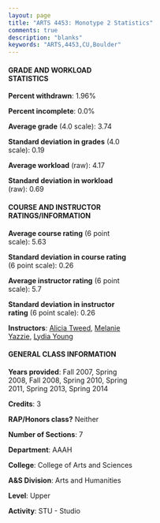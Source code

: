 ```yaml
---
layout: page
title: "ARTS 4453: Monotype 2 Statistics"
comments: true
description: "blanks"
keywords: "ARTS,4453,CU,Boulder"
---
```

<head>
<script src="https://ajax.googleapis.com/ajax/libs/jquery/2.1.3/jquery.min.js"></script>
<script src="https://dl.dropboxusercontent.com/s/pc42nxpaw1ea4o9/highcharts.js?dl=0"></script>
<!-- <script src="../assets/js/highcharts.js"></script> -->
<style type="text/css">@font-face {
	font-family: "Bebas Neue";
	src: url(https://www.filehosting.org/file/details/544349/BebasNeue Regular.otf) format("opentype");
	}
	h1.Bebas { 
		font-family: "Bebas Neue", Verdana, Tahoma;
	}
</style>
</head>
<body>
	<div id="container" style="float: right; width: 45%; height: 88%; margin-left: 2.5%; margin-right: 2.5%;"></div>
	<script language="JavaScript">
		$(document).ready(function() {
		var chart = {type: 'column'};
		var title = {text: 'Grade Distribution'};
		var xAxis = {categories: ['A','B','C','D','F'],crosshair: true};
		var yAxis = {min: 0,title: {text: 'Percentage'}};
		var tooltip = {headerFormat: '<center><b><span style="font-size:20px">{point.key}</span></b></center>',
		               pointFormat: '<td style="padding:0"><b>{point.y:.1f}%</b></td>',
		               footerFormat: '</table>',shared: true,useHTML: true};
		var plotOptions = {column: {pointPadding: 0.0,borderWidth: 0}};  
		var credits = {enabled: false};var series= [{name: 'Percent',data: [80.72,15.01,3.38,0.0,0.89,]}];
		var json = {};
		json.chart = chart;
		json.title = title;
		json.tooltip = tooltip;
		json.xAxis = xAxis;
		json.yAxis = yAxis;  
		json.series = series;
		json.plotOptions = plotOptions;  
		json.credits = credits;
		$('#container').highcharts(json);
	});
	</script>
</body>
			   
#### GRADE AND WORKLOAD STATISTICS

**Percent withdrawn**: 1.96%

**Percent incomplete**: 0.0%

**Average grade** (4.0 scale): 3.74

**Standard deviation in grades** (4.0 scale): 0.19

**Average workload** (raw): 4.17

**Standard deviation in workload** (raw): 0.69

#### COURSE AND INSTRUCTOR RATINGS/INFORMATION

**Average course rating** (6 point scale): 5.63

**Standard deviation in course rating** (6 point scale): 0.26

**Average instructor rating** (6 point scale): 5.7

**Standard deviation in instructor rating** (6 point scale): 0.26

**Instructors**: <a href='../../instructors/Alicia_Tweed'>Alicia Tweed</a>, <a href='../../instructors/Melanie_Yazzie'>Melanie Yazzie</a>, <a href='../../instructors/Lydia_Young'>Lydia Young</a>

#### GENERAL CLASS INFORMATION

**Years provided**: Fall 2007, Spring 2008, Fall 2008, Spring 2010, Spring 2011, Spring 2013, Spring 2014

**Credits**: 3

**RAP/Honors class?** Neither

**Number of Sections**: 7

**Department**: AAAH

**College**: College of Arts and Sciences

**A&S Division**: Arts and Humanities

**Level**: Upper

**Activity**: STU - Studio
